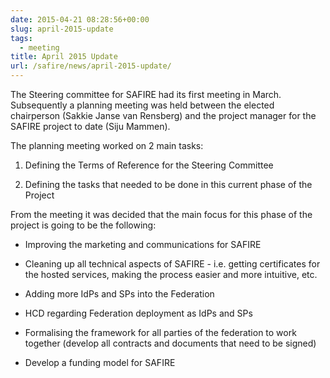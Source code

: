 ```yaml
--- 
date: 2015-04-21 08:28:56+00:00
slug: april-2015-update
tags: 
  - meeting
title: April 2015 Update
url: /safire/news/april-2015-update/
---
```


The Steering committee for SAFIRE had its first meeting in March. Subsequently a planning meeting was held between the elected chairperson (Sakkie Janse van Rensberg) and the project manager for the SAFIRE project to date (Siju Mammen).

<!--more-->The planning meeting worked on 2 main tasks:

  1. Defining the Terms of Reference for the Steering Committee

  2. Defining the tasks that needed to be done in this current phase of the Project

From the meeting it was decided that the main focus for this phase of the project is going to be the following:

  * Improving the marketing and communications for SAFIRE

  * Cleaning up all technical aspects of SAFIRE - i.e. getting certificates for the hosted services, making the process easier and more intuitive, etc.

  * Adding more IdPs and SPs into the Federation

  * HCD regarding Federation deployment as IdPs and SPs

  * Formalising the framework for all parties of the federation to work together (develop all contracts and documents that need to be signed)

  * Develop a funding model for SAFIRE

